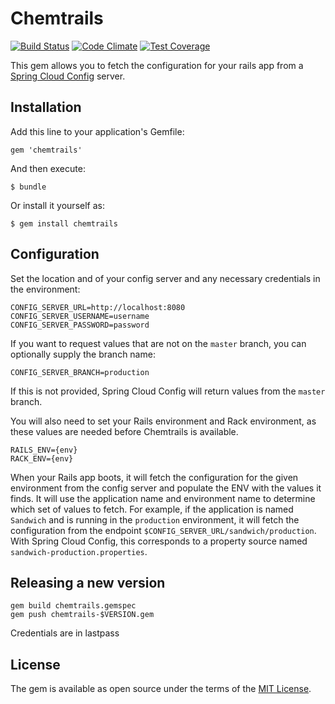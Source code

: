 # Chemtrails

[![Build Status](https://travis-ci.org/pivotal/chemtrails.svg?branch=master)](https://travis-ci.org/pivotal/chemtrails)
[![Code Climate](https://codeclimate.com/github/pivotal/chemtrails/badges/gpa.svg)](https://codeclimate.com/github/pivotal/chemtrails)
[![Test Coverage](https://codeclimate.com/github/pivotal/chemtrails/badges/coverage.svg)](https://codeclimate.com/github/pivotal/chemtrails/coverage)

This gem allows you to fetch the configuration for your rails app from a [Spring Cloud Config](http://cloud.spring.io/spring-cloud-config) server. 

## Installation

Add this line to your application's Gemfile:

    gem 'chemtrails'

And then execute:

    $ bundle

Or install it yourself as:

    $ gem install chemtrails

## Configuration

Set the location and of your config server and any necessary credentials in the environment:

    CONFIG_SERVER_URL=http://localhost:8080
    CONFIG_SERVER_USERNAME=username
    CONFIG_SERVER_PASSWORD=password
    
If you want to request values that are not on the `master` branch, you can optionally supply the branch name:

    CONFIG_SERVER_BRANCH=production

If this is not provided, Spring Cloud Config will return values from the `master` branch.

You will also need to set your Rails environment and Rack environment, as these values are needed before Chemtrails is available.

    RAILS_ENV={env}
    RACK_ENV={env}
    
When your Rails app boots, it will fetch the configuration for the given environment from the config server and populate
the ENV with the values it finds. It will use the application name and environment name to determine which set of values
to fetch. For example, if the application is named `Sandwich` and is running in the `production` environment, it will fetch
the configuration from the endpoint `$CONFIG_SERVER_URL/sandwich/production`. With Spring Cloud Config, this corresponds
to a property source named `sandwich-production.properties`.

## Releasing a new version

    gem build chemtrails.gemspec
    gem push chemtrails-$VERSION.gem
    
Credentials are in lastpass
    

## License

The gem is available as open source under the terms of the [MIT License](http://opensource.org/licenses/MIT).
